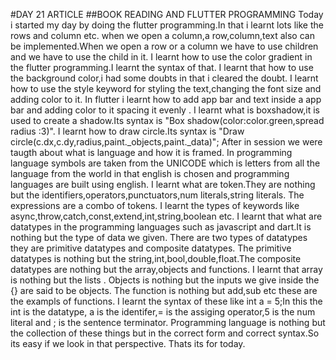 #DAY 21 ARTICLE
##BOOK READING AND FLUTTER PROGRAMMING
Today i started my day by doing the flutter programming.In that i learnt lots like the rows and column etc.
when we open a column,a row,column,text also can be implemented.When we open a row or a column we have to use children and we have to use the child in it.
I learnt how to use the color gradient in the flutter programming.I learnt the syntax of that.
I learnt that how to use the background color,i had some doubts in that i cleared the doubt.
I learnt how to use the style keyword for styling the text,changing the font size and adding color to it.
In flutter i learnt how to add app bar and text inside a app bar and adding color to it spacing it evenly .
I learnt what is boxshadow,it is used to create a shadow.Its syntax is "Box shadow(color:color.green,spread radius :3)".
I learnt how to draw circle.Its syntax is "Draw circle(c.dx,c.dy,radius,paint._objects,paint._data)";
After in session we were taugth about what is language and how it is framed.
In programming language symbols are taken from the UNICODE which is letters from all the language from the world in that english is chosen and programming languages are built using english.
I learnt what are token.They are nothing but the identifiers,operators,punctuators,num literals,string literals.
The expressions are a combo of tokens.
I learnt the types of keywords like async,throw,catch,const,extend,int,string,boolean etc.
I learnt that what are datatypes in the programming languages such as javascript and dart.It is nothing but the type of data we given.
There are two types of datatypes they are primitive datatypes and composite datatypes.
The primitive datatypes is nothing but the string,int,bool,double,float.The composite datatypes are nothing but the array,objects and functions.
I learnt that array is nothing but the lists .
Objects is nothing but the inputs we give inside the {} are said to be objects.
The function is nothing but add,sub etc these are the exampls of functions.
I learnt the syntax of these like int a = 5;In this the int is the datatype, a is the identifer,= is the assiging operator,5 is the num literal and ; is the sentence terminator.
Programming language is nothing but the collection of these things but in the correct form and correct syntax.So its easy if we look in that perspective.
Thats its for today.
